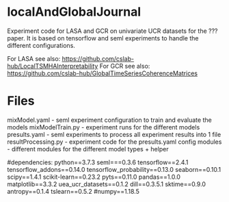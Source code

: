 # localAndGlobalJournal
Experiment code for LASA and GCR on univariate UCR datasets for the ??? paper. It is based on tensorflow and seml experiments to handle the different configurations.

For LASA see also: https://github.com/cslab-hub/LocalTSMHAInterpretability
For GCR see also: https://github.com/cslab-hub/GlobalTimeSeriesCoherenceMatrices

# Files
mixModel.yaml - seml experiment configuration to train and evaluate the models 
mixModelTrain.py - experiment runs for the different models
presults.yaml - seml experiments to process all experiment results into 1 file
resultProcessing.py - experiment code for the presults.yaml config
modules - different modules for the different model types + helper

#dependencies:
python==3.7.3
seml===0.3.6
tensorflow==2.4.1
tensorflow_addons==0.14.0
tensorflow_probability==0.13.0
seaborn==0.10.1
scipy==1.4.1
scikit-learn==0.23.2
pyts==0.11.0
pandas==1.0.0
matplotlib==3.3.2
uea_ucr_datasets==0.1.2
dill==0.3.5.1
sktime==0.9.0
antropy==0.1.4
tslearn==0.5.2
#numpy==1.18.5
